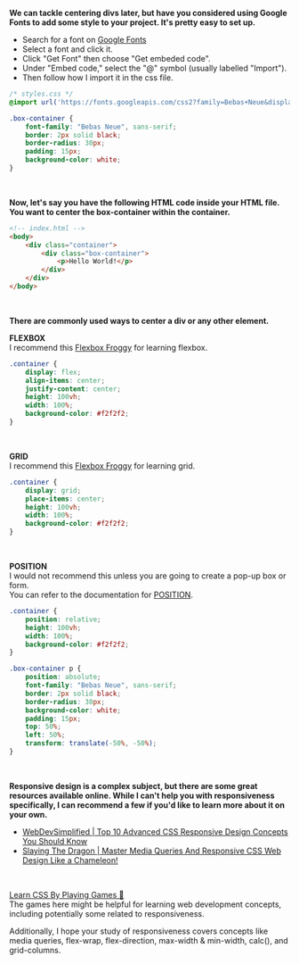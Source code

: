 <b>We can tackle centering divs later, but have you considered using Google Fonts to add some style to your project. It's pretty easy to set up.</b>
* Search for a font on <a href="https://fonts.google.com/">Google Fonts</a>
* Select a font and click it.
* Click "Get Font" then choose "Get embeded code".
* Under "Embed code," select the "@" symbol (usually labelled "Import").
* Then follow how I import it in the css file.
``` css
/* styles.css */
@import url('https://fonts.googleapis.com/css2?family=Bebas+Neue&display=swap');

.box-container {
    font-family: "Bebas Neue", sans-serif;
    border: 2px solid black;
    border-radius: 30px;
    padding: 15px;
    background-color: white;
}
```
<br>

<b>Now, let's say you have the following HTML code inside your HTML file.
<br>You want to center the box-container within the container.</b>
``` html
<!-- index.html -->
<body>
    <div class="container">
        <div class="box-container">
            <p>Hello World!</p>
        </div>
    </div>
</body>
```
<br>

<b>There are commonly used ways to center a div or any other element.</b>
<br>

<b>FLEXBOX</b>
<br>I recommend this <a href="https://flexboxfroggy.com/">Flexbox Froggy</a> for learning flexbox.
``` css
.container {
    display: flex;
    align-items: center;
    justify-content: center;
    height: 100vh;
    width: 100%;
    background-color: #f2f2f2;
}
```
<br>

<b>GRID</b>
<br>I recommend this <a href="https://cssgridgarden.com/">Flexbox Froggy</a> for learning grid.
``` css
.container {
    display: grid;
    place-items: center;
    height: 100vh;
    width: 100%;
    background-color: #f2f2f2;
}
```
<br>

<b>POSITION</b>
<br>I would not recommend this unless you are going to create a pop-up box or form.
<br> You can refer to the documentation for <a href="https://learnlayout.com/position">POSITION<a/>.
``` css
.container {
    position: relative;
    height: 100vh;
    width: 100%;
    background-color: #f2f2f2;
}

.box-container p {
    position: absolute;
    font-family: "Bebas Neue", sans-serif;
    border: 2px solid black;
    border-radius: 30px;
    background-color: white;
    padding: 15px;
    top: 50%;
    left: 50%;
    transform: translate(-50%, -50%);
}
```
<br>

<b>Responsive design is a complex subject, but there are some great resources available online. While I can't help you with responsiveness specifically, I can recommend a few if you'd like to learn more about it on your own.</b>
* <a href="https://www.youtube.com/watch?v=TUD1AWZVgQ8">WebDevSimplified | Top 10 Advanced CSS Responsive Design Concepts You Should Know</a>
* <a href="https://www.youtube.com/watch?v=K24lUqcT0Ms">Slaying The Dragon | Master Media Queries And Responsive CSS Web Design Like a Chameleon!</a>
<br>

<a href="https://medium.com/geekculture/learn-css-by-playing-games-cf70a79a38">Learn CSS By Playing Games 👾</a>
<br>The games here might be helpful for learning web development concepts, including potentially some related to responsiveness.
<br>

Additionally, I hope your study of responsiveness covers concepts like media queries, flex-wrap, flex-direction, max-width & min-width, calc(), and grid-columns.
